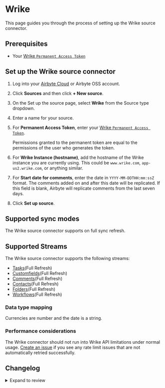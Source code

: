 # Wrike

This page guides you through the process of setting up the Wrike source connector.

## Prerequisites

- Your [Wrike `Permanent Access Token`](https://help.wrike.com/hc/en-us/community/posts/211849065-Get-Started-with-Wrike-s-API)

## Set up the Wrike source connector

1. Log into your [Airbyte Cloud](https://cloud.airbyte.com/workspaces) or Airbyte OSS account.
2. Click **Sources** and then click **+ New source**.
3. On the Set up the source page, select **Wrike** from the Source type dropdown.
4. Enter a name for your source.
5. For **Permanent Access Token**, enter your [Wrike `Permanent Access Token`](https://help.wrike.com/hc/en-us/community/posts/211849065-Get-Started-with-Wrike-s-API).

   Permissions granted to the permanent token are equal to the permissions of the user who generates the token.

6. For **Wrike Instance (hostname)**, add the hostname of the Wrike instance you are currently using. This could be `www.wrike.com`, `app-us2.wrike.com`, or anything similar.
7. For **Start date for comments**, enter the date in `YYYY-MM-DDTHH:mm:ssZ` format. The comments added on and after this date will be replicated. If this field is blank, Airbyte will replicate comments from the last seven days.
8. Click **Set up source**.

## Supported sync modes

The Wrike source connector supports on full sync refresh.

## Supported Streams

The Wrike source connector supports the following streams:

- [Tasks](https://developers.wrike.com/api/v4/tasks/)\(Full Refresh\)
- [Customfields](https://developers.wrike.com/api/v4/custom-fields/)\(Full Refresh\)
- [Comments](https://developers.wrike.com/api/v4/comments/)\(Full Refresh\)
- [Contacts](https://developers.wrike.com/api/v4/contacts/)\(Full Refresh\)
- [Folders](https://developers.wrike.com/api/v4/folders-projects/)\(Full Refresh\)
- [Workflows](https://developers.wrike.com/api/v4/workflows/)\(Full Refresh\)

### Data type mapping

Currencies are number and the date is a string.

### Performance considerations

The Wrike connector should not run into Wrike API limitations under normal usage. [Create an issue](https://github.com/airbytehq/airbyte/issues) if you see any rate limit issues that are not automatically retried successfully.

## Changelog

<details>
  <summary>Expand to review</summary>

| Version | Date       | Pull Request                                             | Subject                                                                |
| :------ | :--------- | :------------------------------------------------------- |:-----------------------------------------------------------------------|
| 0.3.25 | 2025-05-10 | [59974](https://github.com/airbytehq/airbyte/pull/59974) | Update dependencies |
| 0.3.24 | 2025-05-04 | [59533](https://github.com/airbytehq/airbyte/pull/59533) | Update dependencies |
| 0.3.23 | 2025-04-26 | [58942](https://github.com/airbytehq/airbyte/pull/58942) | Update dependencies |
| 0.3.22 | 2025-04-20 | [58579](https://github.com/airbytehq/airbyte/pull/58579) | Update dependencies |
| 0.3.21 | 2025-04-13 | [58047](https://github.com/airbytehq/airbyte/pull/58047) | Update dependencies |
| 0.3.20 | 2025-04-05 | [57380](https://github.com/airbytehq/airbyte/pull/57380) | Update dependencies |
| 0.3.19 | 2025-03-29 | [56851](https://github.com/airbytehq/airbyte/pull/56851) | Update dependencies |
| 0.3.18 | 2025-03-22 | [56317](https://github.com/airbytehq/airbyte/pull/56317) | Update dependencies |
| 0.3.17 | 2025-03-08 | [55589](https://github.com/airbytehq/airbyte/pull/55589) | Update dependencies |
| 0.3.16 | 2025-03-01 | [55118](https://github.com/airbytehq/airbyte/pull/55118) | Update dependencies |
| 0.3.15 | 2025-02-22 | [54501](https://github.com/airbytehq/airbyte/pull/54501) | Update dependencies |
| 0.3.14 | 2025-02-15 | [54030](https://github.com/airbytehq/airbyte/pull/54030) | Update dependencies |
| 0.3.13 | 2025-02-08 | [53573](https://github.com/airbytehq/airbyte/pull/53573) | Update dependencies |
| 0.3.12 | 2025-02-01 | [53080](https://github.com/airbytehq/airbyte/pull/53080) | Update dependencies |
| 0.3.11 | 2025-01-25 | [52430](https://github.com/airbytehq/airbyte/pull/52430) | Update dependencies |
| 0.3.10 | 2025-01-18 | [52020](https://github.com/airbytehq/airbyte/pull/52020) | Update dependencies |
| 0.3.9 | 2025-01-11 | [51400](https://github.com/airbytehq/airbyte/pull/51400) | Update dependencies |
| 0.3.8 | 2024-12-28 | [50752](https://github.com/airbytehq/airbyte/pull/50752) | Update dependencies |
| 0.3.7 | 2024-12-21 | [50321](https://github.com/airbytehq/airbyte/pull/50321) | Update dependencies |
| 0.3.6 | 2024-12-14 | [49794](https://github.com/airbytehq/airbyte/pull/49794) | Update dependencies |
| 0.3.5 | 2024-12-12 | [48237](https://github.com/airbytehq/airbyte/pull/48237) | Update dependencies |
| 0.3.4 | 2024-10-29 | [47801](https://github.com/airbytehq/airbyte/pull/47801) | Update dependencies |
| 0.3.3 | 2024-10-28 | [47668](https://github.com/airbytehq/airbyte/pull/47668) | Update dependencies |
| 0.3.2 | 2024-10-22 | [47234](https://github.com/airbytehq/airbyte/pull/47234) | Update dependencies |
| 0.3.1 | 2024-08-16 | [44196](https://github.com/airbytehq/airbyte/pull/44196) | Bump source-declarative-manifest version |
| 0.3.0 | 2024-08-09 | [43449](https://github.com/airbytehq/airbyte/pull/43449) | Refactor connector to manifest-only format |
| 0.2.12 | 2024-08-03 | [43260](https://github.com/airbytehq/airbyte/pull/43260) | Update dependencies |
| 0.2.11 | 2024-07-27 | [42804](https://github.com/airbytehq/airbyte/pull/42804) | Update dependencies |
| 0.2.10 | 2024-07-20 | [42292](https://github.com/airbytehq/airbyte/pull/42292) | Update dependencies |
| 0.2.9 | 2024-07-13 | [41796](https://github.com/airbytehq/airbyte/pull/41796) | Update dependencies |
| 0.2.8 | 2024-07-10 | [41360](https://github.com/airbytehq/airbyte/pull/41360) | Update dependencies |
| 0.2.7 | 2024-07-09 | [41278](https://github.com/airbytehq/airbyte/pull/41278) | Update dependencies |
| 0.2.6 | 2024-07-06 | [40954](https://github.com/airbytehq/airbyte/pull/40954) | Update dependencies |
| 0.2.5 | 2024-06-25 | [40330](https://github.com/airbytehq/airbyte/pull/40330) | Update dependencies |
| 0.2.4 | 2024-06-22 | [40033](https://github.com/airbytehq/airbyte/pull/40033) | Update dependencies |
| 0.2.3 | 2024-06-06 | [39224](https://github.com/airbytehq/airbyte/pull/39224) | [autopull] Upgrade base image to v1.2.2 |
| 0.2.2 | 2024-05-28 | [38663](https://github.com/airbytehq/airbyte/pull/38663) | Make connector compatible with Builder |
| 0.2.1 | 2024-04-30 | [31058](https://github.com/airbytehq/airbyte/pull/31058) | Changed last_records to last_record. Fix schema for stream `workflows` |
| 0.2.0 | 2023-10-10 | [31058](https://github.com/airbytehq/airbyte/pull/31058) | Migrate to low code. |
| 0.1.0 | 2022-08-16 | [15638](https://github.com/airbytehq/airbyte/pull/15638) | Initial version/release of the connector. |

</details>

